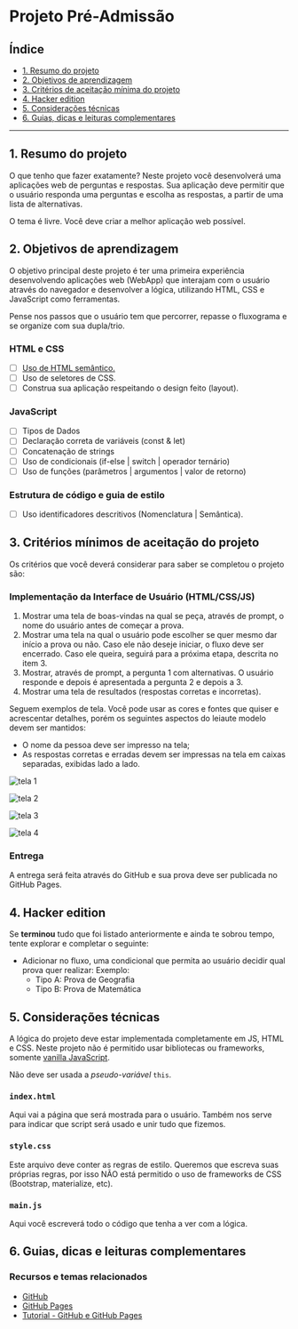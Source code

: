 # Projeto Pré-Admissão

## Índice

- [1. Resumo do projeto](#1-resumo-do-projeto)
- [2. Objetivos de aprendizagem](#2-objetivos-de-aprendizagem)
- [3. Critérios de aceitação mínima do projeto](#3-critérios-mínimos-de-aceitação-do-projeto)
- [4. Hacker edition](#4-hacker-edition)
- [5. Considerações técnicas](#5-considerações-técnicas)
- [6. Guias, dicas e leituras complementares](#6-guias-dicas-e-leituras-complementares)

---

## 1. Resumo do projeto

O que tenho que fazer exatamente? Neste projeto você desenvolverá uma aplicações web de perguntas e respostas. Sua aplicação deve permitir que o usuário responda uma perguntas e escolha as respostas, a partir de uma lista de alternativas.

O tema é livre. Você deve criar a melhor aplicação web possível.

## 2. Objetivos de aprendizagem

O objetivo principal deste projeto é ter uma primeira experiência desenvolvendo
aplicações web (WebApp) que interajam com o usuário através do navegador e
desenvolver a lógica, utilizando HTML, CSS e JavaScript como ferramentas.

Pense nos passos que o usuário tem que percorrer, repasse o fluxograma e se organize com sua dupla/trio.

### HTML e CSS

- [ ] [Uso de HTML semântico.](https://developer.mozilla.org/pt-BR/docs/Glossario/Semantica#Sem%C3%A2ntica_em_HTML)
- [ ] Uso de seletores de CSS.
- [ ] Construa sua aplicação respeitando o design feito (layout).

### JavaScript

- [ ] Tipos de Dados
- [ ] Declaração correta de variáveis (const & let)
- [ ] Concatenação de strings
- [ ] Uso de condicionais (if-else | switch | operador ternário)
- [ ] Uso de funções (parâmetros | argumentos | valor de retorno)

### Estrutura de código e guia de estilo

- [ ] Uso identificadores descritivos (Nomenclatura | Semântica).

## 3. Critérios mínimos de aceitação do projeto

Os critérios que você deverá considerar para saber se completou o projeto são:

### Implementação da Interface de Usuário (HTML/CSS/JS)

1. Mostrar uma tela de boas-vindas na qual se peça, através de prompt, o nome do usuário antes de começar a prova.
2. Mostrar uma tela na qual o usuário pode escolher se quer mesmo dar início a prova ou não. Caso ele não deseje iniciar, o fluxo deve ser encerrado. Caso ele queira, seguirá para a próxima etapa, descrita no item 3.
3. Mostrar, através de prompt, a pergunta 1 com alternativas. O usuário responde e depois é apresentada a pergunta 2 e depois a 3.
4. Mostrar uma tela de resultados (respostas corretas e incorretas).

Seguem exemplos de tela. Você pode usar as cores e fontes que quiser e acrescentar detalhes, porém os seguintes aspectos do leiaute modelo devem ser mantidos:

- O nome da pessoa deve ser impresso na tela;
- As respostas corretas e erradas devem ser impressas na tela em caixas separadas, exibidas lado a lado.

![tela 1](https://user-images.githubusercontent.com/39506102/74755660-3c425f00-5252-11ea-953d-2681aa3a9a17.png)

![tela 2](https://user-images.githubusercontent.com/39506102/74755700-47958a80-5252-11ea-8028-42540b43f8cd.png)

![tela 3](https://user-images.githubusercontent.com/39506102/74755741-58de9700-5252-11ea-8028-07457b24f16b.png)

![tela 4](https://user-images.githubusercontent.com/39506102/74755765-6267ff00-5252-11ea-892a-20e85d7fa099.png)

### Entrega

A entrega será feita através do GitHub e sua prova deve ser publicada no GitHub Pages.

## 4. Hacker edition

Se **terminou** tudo que foi listado anteriormente e ainda te sobrou tempo,
tente explorar e completar o seguinte:

- Adicionar no fluxo, uma condicional que permita ao usuário decidir qual prova quer realizar:
  Exemplo:
  - Tipo A: Prova de Geografia
  - Tipo B: Prova de Matemática

## 5. Considerações técnicas

A lógica do projeto deve estar implementada completamente em JS, HTML e CSS. Neste projeto não é permitido usar bibliotecas ou frameworks, somente [vanilla JavaScript](https://medium.com/laboratoria-how-to/vanillajs-vs-jquery-31e623bbd46e).

Não deve ser usada a _pseudo-variável_ `this`.

### `index.html`

Aqui vai a página que será mostrada para o usuário. Também nos serve para
indicar que script será usado e unir tudo que fizemos.

### `style.css`

Este arquivo deve conter as regras de estilo. Queremos que escreva suas próprias
regras, por isso NÃO está permitido o uso de frameworks de CSS (Bootstrap,
materialize, etc).

### `main.js`

Aqui você escreverá todo o código que tenha a ver com a lógica.

## 6. Guias, dicas e leituras complementares

### Recursos e temas relacionados

- [GitHub](https://github.com/)
- [GitHub Pages](https://pages.github.com/)
- [Tutorial - GitHub e GitHub Pages](https://youtu.be/p36l8QR4-g8)
